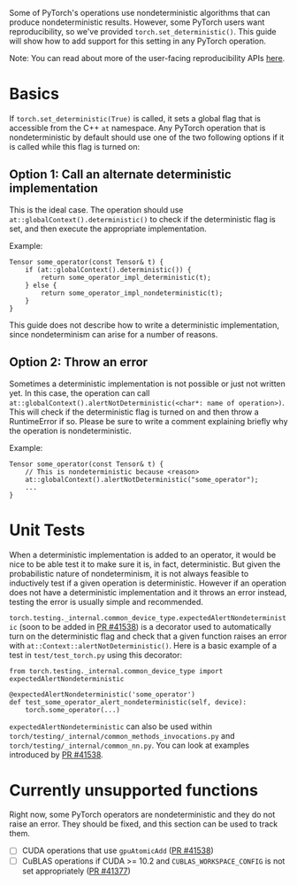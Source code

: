 Some of PyTorch's operations use nondeterministic algorithms that can produce nondeterministic results. However, some PyTorch users want reproducibility, so we've provided `torch.set_deterministic()`. This guide will show how to add support for this setting in any PyTorch operation.

Note: You can read about more of the user-facing reproducibility APIs [here](https://github.com/pytorch/pytorch/blob/master/docs/source/notes/randomness.rst).

# Basics

If `torch.set_deterministic(True)` is called, it sets a global flag that is accessible from the C++ `at` namespace. Any PyTorch operation that is nondeterministic by default should use one of the two following options if it is called while this flag is turned on:

## Option 1: Call an alternate deterministic implementation

This is the ideal case. The operation should use `at::globalContext().deterministic()` to check if the deterministic flag is set, and then execute the appropriate implementation.

Example:

```
Tensor some_operator(const Tensor& t) {
    if (at::globalContext().deterministic()) {
        return some_operator_impl_deterministic(t);
    } else {
        return some_operator_impl_nondeterministic(t);
    }
}
```

This guide does not describe how to write a deterministic implementation, since nondeterminism can arise for a number of reasons.

## Option 2: Throw an error

Sometimes a deterministic implementation is not possible or just not written yet. In this case, the operation can call `at::globalContext().alertNotDeterministic(<char*: name of operation>)`. This will check if the deterministic flag is turned on and then throw a RuntimeError if so. Please be sure to write a comment explaining briefly why the operation is nondeterministic.

Example:

```
Tensor some_operator(const Tensor& t) {
    // This is nondeterministic because <reason>
    at::globalContext().alertNotDeterministic("some_operator");
    ...
}
```

# Unit Tests

When a deterministic implementation is added to an operator, it would be nice to be able test it to make sure it is, in fact, deterministic. But given the probabilistic nature of nondeterminism, it is not always feasible to inductively test if a given operation is deterministic. However if an operation does not have a deterministic implementation and it throws an error instead, testing the error is usually simple and recommended.

`torch.testing._internal.common_device_type.expectedAlertNondeterministic` (soon to be added in [PR #41538](https://github.com/pytorch/pytorch/pull/41538)) is a decorator used to automatically turn on the deterministic flag and check that a given function raises an error with `at::Context::alertNotDeterministic()`. Here is a basic example of a test in `test/test_torch.py` using this decorator:

```
from torch.testing._internal.common_device_type import expectedAlertNondeterministic

@expectedAlertNondeterministic('some_operator')
def test_some_operator_alert_nondeterministic(self, device):
    torch.some_operator(...)
```

`expectedAlertNondeterministic` can also be used within `torch/testing/_internal/common_methods_invocations.py` and `torch/testing/_internal/common_nn.py`. You can look at examples introduced by [PR #41538](https://github.com/pytorch/pytorch/pull/41538).

# Currently unsupported functions

Right now, some PyTorch operators are nondeterministic and they do not raise an error. They should be fixed, and this section can be used to track them.

- [ ] CUDA operations that use `gpuAtomicAdd` ([PR #41538](https://github.com/pytorch/pytorch/pull/41538))
- [ ] CuBLAS operations if CUDA >= 10.2 and `CUBLAS_WORKSPACE_CONFIG` is not set appropriately ([PR #41377](https://github.com/pytorch/pytorch/pull/41377))